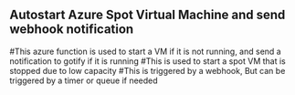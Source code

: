 ## Autostart Azure Spot Virtual Machine and send webhook notification ##

#This azure function is used to start a VM if it is not running, and send a notification to gotify if it is running
#This is used to start a spot VM that is stopped due to low capacity
#This is triggered by a webhook, But can be triggered by a timer or queue if needed
